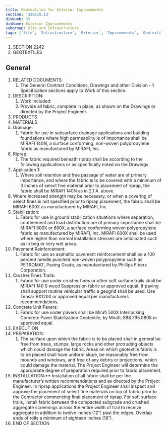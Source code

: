 ```yaml
---
title: Geotextiles for Exterior Improvements
section: '320519.13'
divNumb: 32
divName: Exterior Improvements
subgroup: Site and Infrastructure
tags: ['Site', 'Infrastructure', 'Exterior', 'Improvements', 'Geotextiles', 'for']
---
```


1. SECTION 2242
1. GEOTEXTILES

## General

   1. RELATED DOCUMENTS:
      1. The General Contract Conditions, Drawings and other Division - 1 Specification sections apply to Work of this section.
   1. DESCRIPTION:
      1. Work Included:
      1. Provide all fabric, complete in place, as shown on the Drawings or directed by the Project Engineer.
   1. PRODUCTS
   1. MATERIALS
   1. Drainage:
      1. Fabric for use in subsurface drainage applications and building foundations where high permeability is of importance shall be MIRAFI 140N, a surface conforming, non-woven polypropylene fabric as manufactured by MIRAFI, Inc.
   1. Riprap:
      1. The fabric required beneath riprap shall be according to the following applications or as specifically noted on the Drawings.
   1. Application 1:
      1. Where soil retention and free passage of water are of primary importance, and where the fabric is to be covered with a minimum of 3 inches of select fine material prior to placement of riprap, the fabric shall be MIRAFI 140N as in 2.1 A. above.
   1. Where increased strength may be necessary, or when a covering of select fines is not specified prior to riprap placement, the fabric shall be MIRAFI 600X as manufactured by MIRAFI, Inc.
   1. Stabilization:
      1. Fabric for use in ground stabilization situations where separation, confinement and load distribution are of primary importance shall be MIRAFI 500X or 600X, a surface conforming woven polypropylene fabric as manufactured by MIRAFI, Inc. MIRAFI 600X shall be used where higher than normal installation stresses are anticipated such as in bog or very wet areas.
   1. Pavement Reinforcement:
      1. Fabric for use as asphaltic pavement reinforcement shall be a 100 percent needle punched non-woven polypropylene such as PETROMAT, Paving Grade, as manufactured by Phillips Fibers Corporation.
   1. Crusher Fines Trails:
      1. Fabric for use under crusher fines or other soft surface trails shall be MIRAFI 140 S weed Suppression fabric or approved equal. If paving shall support routine vehicular traffic a geogrid shall be used. Use Tensar BX1200 or approved equal per manufacturers recommendations.
   1. Concrete Unit Pavers:
      1. Fabric for use under pavers shall be Mirafi 500X Interlocking Concrete Paver Stabilization Geotextile, by Mirafi, 888.795.0808 or approved equal.
   1. EXECUTION
   1. PREPARATION:
      1. The surface upon which the fabric is to be placed shall in general be free from trees, stumps, large rocks and other protruding objects which could damage the fabric. Areas on which geotextile fabric is to be placed shall have uniform slope, be reasonably free from mounds and windows, and free of any debris or projections, which could damage the material. The Project Engineer will determine the appropriate degree of preparation required prior to fabric placement.
1. INSTALLATION:** Installation of all fabric shall be per the manufacturer’s written recommendations and as directed by the Project Engineer. In riprap applications the Project Engineer shall inspect and approve the placement of select fine materials on top of fabric prior to the Contractor commencing final placement of riprap. For soft surface trails, install fabric between the compacted subgrade and crushed aggregate screenings across the entire width of trail to receive aggregate in addition to twelve inches (12”) past the edges. Overlap ends of rolls a minimum of eighteen inches (18”).
1. END OF SECTION

